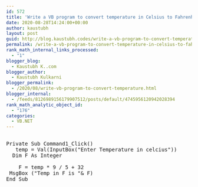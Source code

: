 ```yaml
---
id: 572
title: 'Write a VB program to convert temperature in Celsius to Fahrenheit and result should           display into message box. (Accept input through input box)'
date: 2020-08-28T14:24:00+00:00
author: kaustubh
layout: post
guid: http://blog.kaustubh.codes/write-a-vb-program-to-convert-temperature-in-celsius-to-fahrenheit-and-result-should-display-into-message-box-accept-input-through-input-box/
permalink: /write-a-vb-program-to-convert-temperature-in-celsius-to-fahrenheit-and-result-should-display-into-message-box-accept-input-through-input-box/
rank_math_internal_links_processed:
  - "1"
blogger_blog:
  - Kaustubh K..com
blogger_author:
  - Kaustubh Kulkarni
blogger_permalink:
  - /2020/08/write-vb-program-to-convert-temperature.html
blogger_internal:
  - /feeds/8126989156179907512/posts/default/4745956120942028394
rank_math_analytic_object_id:
  - "176"
categories:
  - VB.NET
---
```

<pre><br />Private Sub Command1_Click()<br />	temp = Val(InputBox("Enter Temperature in celcius"))<br />	Dim F As Integer<br /><br />	F = temp * 9 / 5 + 32<br />	MsgBox ("Temp in F is "& F)<br />End Sub<br /><br /></pre>